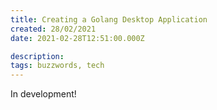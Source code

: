 ```yaml
---
title: Creating a Golang Desktop Application
created: 28/02/2021
date: 2021-02-28T12:51:00.000Z

description:
tags: buzzwords, tech
---
```


In development!
